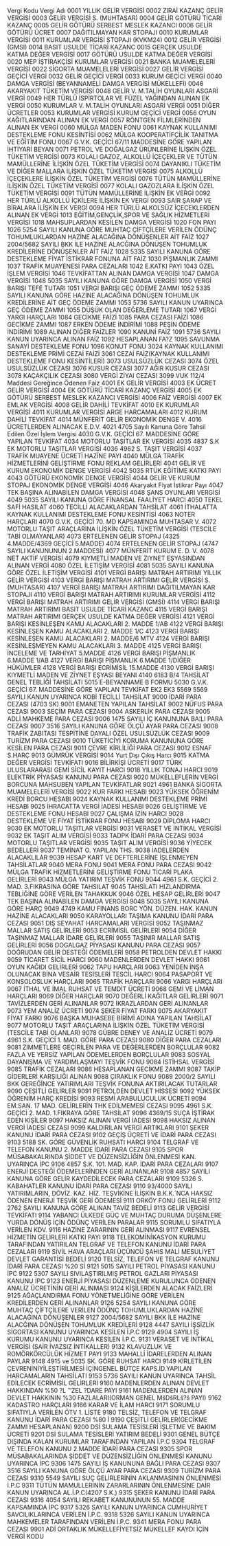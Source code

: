 Vergi Kodu	Vergi Adı
0001	YILLIK GELİR VERGİSİ
0002	ZIRAİ KAZANÇ GELİR VERGİSİ
0003	GELİR VERGİSİ S. (MUHTASAR)
0004	GELİR GÖTÜRÜ TİCARİ KAZANÇ
0005	GELİR GÖTÜRÜ SERBEST MESLEK KAZANCI
0006	GELİR GÖTÜRÜ ÜCRET
0007	DAĞITILMAYAN KAR STOPAJI
0010	KURUMLAR VERGİSİ
0011	KURUMLAR VERGİSİ STOPAJI (KVKM24)
0012	GELİR VERGİSİ (GMSI)
0014	BASIT USULDE TİCARİ KAZANC
0015	GERÇEK USULDE KATMA DEĞER VERGİSİ
0017	GÖTÜRÜ USULDE KATMA DEĞER VERGİSİ
0020	MEP İŞTİRAKÇİSİ KURUMLAR VERGİSİ
0021	BANKA MUAMELELERİ VERGİSİ
0022	SİGORTA MUAMELELERİ VERGİSİ
0027	GELİR VERGİSİ GEÇİCİ VERGİ
0032	GELİR GEÇİCİ VERGİ
0033	KURUM GEÇİCİ VERGİ
0040	DAMGA VERGİSİ (BEYANNAMELİ DAMGA VERGİSİ MÜKELLEFİ)
0046	AKARYAKIT TÜKETİM VERGİSİ
0048	GELİR V. M.TALİH OYUNLARI ASGARİ VERGİ
0049	HER TÜRLÜ İSPİRTOLAR VE FÜZEL YAĞINDAN ALINAN EK VERGİ
0050	KURUMLAR V. M.TALİH OYUNLARI ASGARİ VERGİ
0051	DİĞER ÜCRETLER
0053	KURUMLAR VERGİSİ KURUM GEÇİCİ VERGİ
0056	OYUN KAĞITLARINDAN ALINAN EK VERGİ
0057	RÖNTGEN FİLMLERİNDEN ALINAN EK VERGİ
0060	MÜLGA MADEN FONU
0061	KAYNAK KULLANIMI DESTEKLEME FONU KESİNTİSİ
0062	MÜLGA KOOPERATİFÇİLİK TANITMA VE EĞİTİM FONU
0067	G.V.K. GEÇİCİ 67/11 MADDESİNE GÖRE YAPILAN İHTİYARİ BEYAN
0071	PETROL VE DOĞALGAZ ÜRÜNLERİNE İLİŞKİN ÖZEL TÜKETİM VERGİSİ
0073	KOLALI GAZOZ, ALKOLLÜ İÇEÇEKLER VE TÜTÜN MAMÜLLERİNE İLİŞKİN ÖZEL TÜKETİM VERGİSİ
0074	DAYANIKLI TÜKETİM VE DİĞER MALLARA İLİŞKİN ÖZEL TÜKETİM VERGİSİ
0075	ALKOLLÜ İÇEÇEKLERE İLİŞKİN ÖZEL TÜKETİM VERGİSİ
0076	TÜTÜN MAMÜLLERİNE İLİŞKİN ÖZEL TÜKETİM VERGİSİ
0077	KOLALI GAZOZLARA İLİŞKİN ÖZEL TÜKETİM VERGİSİ
0091	TÜTÜN MAMÜLLERİNE İLİŞKİN EK VERGİ
0092	HER TÜRLÜ ALKOLLÜ İÇKİLERE İLİŞKİN EK VERGİ
0093	SAİR ŞARAP VE BİRALARA İLİŞKİN EK VERGİ
0094	HER TÜRLÜ ALKOLSÜZ İÇECEKLERDEN ALINAN EK VERGİ
1013	EĞİTİM,GENÇLİK,SPOR VE SAĞLIK HİZMETLERİ VERGİSİ
1018	MAHSUPLARDAN KESİLEN DAMGA VERGİSİ
1020	FON PAYI
1026	5254 SAYILI KANUNA GÖRE MUHTAÇ ÇİFTÇİLERE VERİLEN ÖDÜNÇ TOHUMLUKLARDAN HAZİNE ALACAĞINA DÖNÜŞENLER AİT FAİZ
1027	2004/5682 SAYILI BKK İLE HAZİNE ALACĞINA DÖNÜŞEN TOHUMLUK KREDİLERİNE DÖNÜŞENLER AİT FAİZ
1028	5335 SAYILI KANUNA GÖRE DESTEKLEME FİYAT İSTİKRAR FONUNA AİT FAİZ
1030	PİŞMANLIK ZAMMI
1037	TRAFİK MUAYENESİ PARA CEZALARI
1042	E.KATKI PAYI
1043	ÖZEL İŞLEM VERGİSİ
1046	TEVKİFATTAN ALINAN DAMGA VERGİSİ
1047	DAMGA VERGİSİ
1048	5035 SAYILI KANUNA GÖRE DAMGA VERGİSİ
1050	VERGİ BARIŞI TEFE TUTARI
1051	VERGİ BARIŞI GEÇ ÖDEME ZAMMI
1052	5335 SAYILI KANUNA GÖRE HAZİNE ALACAĞINA DÖNÜŞEN TOHUMLUK KREDİLERİNE AİT GEÇ ÖDEME ZAMMI
1053	5736 SAYILI KANUN UYARINCA GEÇ ÖDEME ZAMMI
1055	DÜŞÜK OLAN DEĞERLEME TUTARI
1067	VERGİ YARGI HARÇLARI
1084	GECİKME FAİZİ
1085	PARA CEZASI FAİZİ
1086	GECİKME ZAMMI
1087	ERKEN ÖDEME İNDİRİMİ
1088	PEŞİN ÖDEME İNDİRİMİ
1089	ALINAN DİĞER FAİZLER
1090	KANUNİ FAİZ
1091	5736 SAYILI KANUN UYARINCA ALINAN FAİZ
1092	HESAPLANAN FA?Z
1095	SAVUNMA SANAYİ DESTEKLEME FONU
1096	KONUT FONU
3024	KAYNAK KULLANIMI DESTEKLEME PRİMİ CEZAİ FAİZİ
3061	CEZAİ FAİZ(KAYNAK KULLANIMI DESTEKLEME FONU KESİNTİLERİ)
3073	USULSÜZLÜK CEZASI
3074	ÖZEL USULSÜZLÜK CEZASI
3076	KUSUR CEZASI
3077	AĞIR KUSUR CEZASI
3078	KAÇAKÇILIK CEZASI
3080	VERGİ ZİYAI CEZASI
3099	VUK 112/4 Maddesi Gereğince Ödenen Faiz
4001	EK GELİR VERGİSİ
4003	EK ÜCRET GELİR VERGİSİ
4004	EK GÖTÜRÜ TİCARİ KAZANÇ VERGİSİ
4005	EK GÖTÜRÜ SERBEST MESLEK KAZANCI VERGİSİ
4006	FAİZ VERGİSİ
4007	EK EMLAK VERGİSİ
4008	GELİR DAHİLİ TEVKİFAT
4010	EK KURUMLAR VERGİSİ
4011	KURUMLAR VERGİSİ ARGE HARCAMALARI
4012	KURUM DAHİLİ TEVKİFAT
4014	MÜNFERİT GELİR EKONOMİK DENGE V.
4016	ÜCRETLERDEN ALINACAK E.D.V.
4021	4705 Sayılı Kanuna Göre Tahsil Edilen Özel İşlem Vergisi
4030	G.V.K. GEÇİCİ 67. MADDESİNE GÖRE YAPILAN TEVKİFAT
4034	MOTORLU TAŞITLAR EK VERGİSİ
4035	4837 S.K EK MOTORLU TAŞITLAR VERGİSİ
4036	4962 S. TAŞIT VERGİSİ
4037	TRAFİK MUAYENE ÜCRETİ HAZİNE PAYI
4040	MÜLGA TRAFİK HİZMETLERİNİ GELİŞTİRME FONU REKLAM GELİRLERİ
4041	GELİR VE KURUM EKONOMİK DENGE VERGİSİ
4042	5035 RTÜK EĞİTİME KATKI PAYI
4043	GÖTÜRÜ EKONOMİK DENGE VERGİSİ
4044	GELİR VE KURUM STOPAJ EKONOMİK DENGE VERGİSİ
4046	Akaryakıt Fiyat İstikrar Payı
4047	TEK BAŞINA ALINABİLEN DAMGA VERGİSİ
4048	ŞANS OYUNLARI VERGİSİ
4049	5035 SAYILI KANUNA GÖRE FİNANSAL FAALİYET HARCI
4050	TEKEL SAFİ HASILAT
4060	TECİLLİ ALACAKLARDAN TAHSİLAT
4061	İTHALATTA KAYNAK KULLANIMI DESTEKLEME FONU KESİNTİSİ
4063	NOTER HARÇLARI
4070	G.V.K. GEÇİCİ 70. MD KAPSAMINDA MUHTASAR V.
4072	MOTORLU TAŞIT ARAÇLARINA İLİŞKİN ÖZEL TÜKETİM VERGİSİ (TESCİLE TABİ OLMAYANLAR)
4073	ERTELENEN GELİR STOPAJ (4325 4.MADDE/4369 GEÇİCİ 5.MADDE)
4074	ERTELENEN GELİR STOPAJ (4747 SAYILI KANUNUNUN 2.MADDESİ)
4077	MÜNFERİT KURUM E. D. V.
4078	NET AKTİF VERGİSİ
4079	KIYMETLİ MADEN VE ZIYNET EŞYASINDAN ALINAN VERGİ
4080	ÖZEL İLETİŞİM VERGİSİ
4081	5035 SAYILI KANUNA GÖRE ÖZEL İLETİŞİM VERGİSİ
4101	VERGİ BARIŞI MATRAH ARTIRIMI YILLIK GELİR VERGİSİ
4103	VERGİ BARIŞI MATRAH ARTIRIMI GELİR VERGİSİ S. (MUHTASAR)
4107	VERGİ BARIŞI MATRAH ARTIRIMI DAĞITILMAYAN KAR STOPAJI
4110	VERGİ BARIŞI MATRAH ARTIRIMI KURUMLAR VERGİSİ
4112	VERGİ BARIŞI MATRAH ARTIRIMI GELİR VERGİSİ (GMSİ)
4114	VERGİ BARIŞI MATRAH ARTIRIMI BASIT USULDE TİCARİ KAZANC
4115	VERGİ BARIŞI MATRAH ARTIRIMI GERÇEK USULDE KATMA DEĞER VERGİSİ
4121	VERGİ BARIŞI KESİNLEŞEN KAMU ALACAKLARI 2. MADDE 1/AB
4122	VERGİ BARIŞI KESİNLEŞEN KAMU ALACAKLARI 2. MADDE 1/C
4123	VERGİ BARIŞI KESİNLEŞEN KAMU ALACAKLARI 2. MADDE/6 MTV
4124	VERGİ BARIŞI KESİNLEŞMEYEN KAMU ALACAKLARI 3. MADDE
4125	VERGİ BARIŞI İNCELEME VE TARHİYAT 5.MADDE
4126	VERGİ BARIŞI PİŞMANLIK 6.MADDE 1/AB
4127	VERGİ BARIŞI PİŞMANLIK 6.MADDE 1/DİĞER HÜKÜMLER
4128	VERGİ BARIŞI ECRİMİSİL 15.MADDE
4130	VERGİ BARIŞI KIYMETLİ MADEN VE ZİYNET EŞYASI BEYANI
4140	6183 B/4 TAHSİLAT GENEL TEBLİĞİ TAHSİLATI
5015	E-BEYANNAME B FORMU
5030	G.V.K. GEÇİCİ 67. MADDESİNE GÖRE YAPILAN TEVKİFAT EK2 EK3
5569	5569 SAYILI KANUN UYARINCA KOBİ TECİLLİ TAHSİLAT
9000	İDARİ PARA CEZASI (4703 SK)
9001	EMANETEN YAPILAN TAHSİLAT
9002	NÜFUS PARA CEZASI
9003	SEÇİM PARA CEZASI
9004	ASKERLİK PARA CEZASI
9005	ADLİ MAHKEME PARA CEZASI
9006	1475 SAYILI İÇ KANUNUNA BA¦LI PARA CEZASI
9007	3516 SAYILI KANUNA GÖRE ÖLÇÜ AYAR PARA CEZASI
9008	TRAFİK ZABITASI TESPİTİNE DAYALI ÖZEL USULSÜZLÜK CEZASI
9009	TURİZM PARA CEZASI
9010	TÜKETİCİYİ KORUMA KANUNUNA GÖRE KESİLEN PARA CEZASI
9011	ÇEVRE KİRLİLİĞİ PARA CEZASI
9012	ESNAF S.HARÇ
9013	GÜMRÜK VERGİSİ
9014	Yurt Dışı Çıkış Harcı
9015	KATMA DEĞER VERGİSİ TEVKİFATI
9016	BİLİRKİŞİ ÜCRETİ
9017	TÜRK ULUSLARARASI GEMİ SİCİL KAYIT HARCI
9018	YILLIK TONAJ HARCI
9019	ELEKTRİK PİYASASI KANUNU PARA CEZASI
9020	MÜKELLEFLERİN VERGİ BORCUNA MAHSUBEN YAPILAN TEVKİFATLAR
9021	4961 BANKA SİGORTA MUAMELELERİ VERGİSİ
9022	KUR FARKI HESABI
9023	YÜKSEK ÖĞRENİM KREDİ BORCU HESABI
9024	KAYNAK KULLANIMI DESTEKLEME PRİMİ HESABI
9025	İHRACATTA VERGİ İADESİ HESABI
9026	GELİŞTİRME VE DESTEKLEME FONU HESABI
9027	ÇALIŞMA İZİN HARCI
9028	DESTEKLEME VE FİYAT İSTİKRAR FONU HESABI
9029	DİPLOMA HARCI
9030	EK MOTORLU TAŞITLAR VERGİSİ
9031	VERASET VE İNTİKAL VERGİSİ
9032	EK TAŞIT ALIM VERGİSİ
9033	TADPK İDARİ PARA CEZASI
9034	MOTORLU TAŞITLAR VERGİSİ
9035	TAŞIT ALIM VERGİSİ
9036	YİYECEK BEDELLERİ
9037	TEMİNAT O. YAPILAN THS.
9038	İADELERDEN ALACAKLILAR
9039	HESAP KART VE DEFTERLERİNE İŞLENMEYEN TAHSİLATLAR
9040	MERA FONU
9041	MERA FONU PARA CEZASI
9042	MÜLGA TRAFİK HİZMETLERİNİ GELİŞTİRME FONU TİCARİ PLAKA GELİRLERİ
9043	MÜLGA YATIRIM TEŞVİK FONU
9044	4961 S.K. GEÇİCİ 2. MAD. 3.FIKRASINA GÖRE TAHSILAT
9045	TAHSİLATI HIZLANDIRMA TEBLİĞİNE GÖRE VERİLEN TAHAKKUK
9046	ÖZEL HESAP GELİRLERİ
9047	TEK BAŞINA ALINABİLEN DAMGA VERGİSİ
9048	5035 SAYILI KANUNA GÖRE HARÇ
9049	4749 KAMU FINANS BORC YÖN. DÜZEN. HAK. KANUN HAZİNE ALACAKLARI
9050	KARAYOLLARI TAŞIMA KANUNU İDARİ PARA CEZASI
9051	DIŞ SEYAHAT HARCAMALARI VERGİSİ
9052	TAŞINMAZ MALLAR SATIŞ GELİRLERİ
9053	ECRİMİSİL GELİRLERİ
9054	DİĞER TAŞINMAZ MALLAR İDARE GELİRLERİ
9055	TAŞINIR MALLAR SATIŞ GELİRLERİ
9056	DOGALGAZ PİYASASI KANUNU PARA CEZASI
9057	DOĞRUDAN GELİR DESTEĞİ ÖDEMELERİ
9058	PETROLDEN DEVLET HAKKI
9059	TİCARET SİCİL HARCI
9060	MADENLERDEN DEVLET HAKKI
9061	OYUN KAĞIDI GELİRLERİ
9062	TAPU HARÇLARI
9063	YENİDEN İNŞA OLUNACAK BİNA VESAİR TESİSLERİ TESCİL HARCI
9064	PASAPORT VE KONSOLOSLUK HARÇLARI
9065	TRAFİK HARÇLARI
9066	YARGI HARÇLARI
9067	İTHAL VE İMAL RUHSAT VE TEMDİT ÜCRETİ
9068	GEMİ VE LİMAN HARÇLARI
9069	DİĞER HARÇLAR
9070	DEĞERLİ KAĞITLAR GELİRLERİ
9071	TAVİZLERDEN GERİ ALINANLAR
9072	İKRAZLARDAN GERİ ALINANLAR
9073	YEM ANALİZ ÜCRETİ
9074	ŞEKER FİYAT FARKI
9075	AKARYAKIT FİYAT FARKI
9076	BAŞKA MUHASEBE BİRİMİ ADINA YAPILAN TAHSİLAT
9077	MOTORLU TAŞIT ARAÇLARINA İLİŞKİN ÖZEL TÜKETİM VERGİSİ (TESCİLE TABİ OLANLAR)
9078	GÜBRE DENEY VE ANALİZ ÜCRETİ
9079	4961 S.K. GEÇİCİ 1. MAD. GÖRE PARA CEZASI
9080	DİĞER PARA CEZALARI
9081	ZİMMETLERE GEÇİRİLEN PARA VE DEĞERLERDEN BORÇLULAR
9082	FAZLA VE YERSİZ YAPILAN ÖDEMELERDEN BORÇLULAR
9083	SOSYAL DAYANIŞMA VE YARDIMLAŞMAYI TEŞVİK FONU
9084	İSTİHSAL VERGİSİ
9085	TRAFİK CEZALARI
9086	HESAPLANAN GECİKME ZAMMI
9087	TAKİP GİDERLERİ KARŞILIĞI ALINAN
9088	ÇIRAKLIK FONU
9089	2000/2 SAYILI BKK GEREĞİNCE YATIRIMLARI TEŞVİK FONUNA AKTIRILACAK TUTARLAR
9090	ÇEŞİTLİ GELİRLER
9091	PETROLDEN DEVLET HİSSESİ
9092	YÜKSEK ÖĞRENİM HARÇ KREDİSİ
9093	RESMİ ARABULUCULUK ÜCRETİ
9094	EM.SAN. 17 MAD. GELİRLERİN THK EDİLMEMESİ CEZASI
9095	4961 S.K. GEÇİCİ 2. MAD. 1.FIKRAYA GÖRE TAHSİLAT
9096	4369/15 SUÇA İŞTİRAK EDEN KİŞİLER
9097	HAKSIZ ALINAN VERGİ İADESİ
9098	HAKSIZ ALINAN VERGİ İADESİ CEZASI
9099	KALDIRILAN VERGİ ARTIKLARI
9101	ŞEKER KANUNU İDARİ PARA CEZASI
9102	GEÇİŞ ÜÇRETİ VE İDARİ PARA CEZASI
9103	5188 SK. GÖRE GÜVENLİK RUHSATI HARCI
9104	TELGRAF VE TELEFON KANUNU 2. MADDE İDARİ PARA CEZASI
9105	SPOR MÜSABAKALRINDA ŞİDDET VE DÜZENSİZLİĞİN ÖNLENMESİ KAN. UYARINCA İPC
9106	4857 S.K. 101. MAD. KAP. İDARİ PARA CEZALARI
9107	ENERJİ DESTEĞİ ÖDEMELERİNDEN GERİ ALINANLAR
9108	4857 SAYILI KANUNA GÖRE GELİR KAYDEDİLECEK PARA CEZALARI
9109	5326 S. KABAHATLER KANUNU İDARİ PARA CEZASI
9110	93/4000 SAYILI YATIRIMLARIN, DÖVİZ. KAZ. HİZ. TEŞVİKİNE İLİŞKİN B.K.K.`NCA HAKSIZ ÖDENEN ENERJİ TEŞVİK GERİ ÖDEMESİ
9111	ORKÖY FONU GELİRLERİ
9112	2762 SAYILI KANUNA GÖRE ALINAN TAVİZ BEDELİ
9113	GELİR VERGİSİ TEVKİFATI
9114	YABANCI ÜLKEDE GÜÇ VE MUHTAÇ DURUMA DÜŞENLERE YURDA DÖNÜŞ İÇİN ÖDÜNÇ VERİLEN PARALAR
9115	SORUMLU SIFATIYLA VERİLEN KDV.
9116	HAZİNE ZARARININ GERİ ALINMASI
9117	EVRENSEL HİZMETİN GELİRLERİ KATKI PAYI
9118	TELEKOMİNİKASYON KURUMU TARAFINDAN YATIRILAN TELGRAF VE TELEFON KANUNU İDARİ PARA CEZALARI
9119	SİVİL HAVA ARAÇLARI ÜÇÜNCÜ ŞAHIS MALİ MESULİYET DEVLET GARANTİSİ BEDELİ
9120	TELSİZ, TELEFON VE TELGRAF KANUNU İDARİ PARA CEZASI %20 Sİ
9121	5015 SAYILI PETROL PİYASASI KANUNU İPC
9122	5307 SAYILI SIVILAŞTIRILMIŞ PETROL GAZLARI PİYASASI KANUNU İPC
9123	ENERJİ PİYASASI DÜZENLEME KURULUNCA ÖDENEN ANALİZ ÜCRETİNİN GERİ ALINMASI
9124	KİŞİLERDEN ALACAK FAİZLERİ
9125	AĞAÇLANDIRMA FONU YÖNETMELİĞİNE GÖRE VERİLEN KREDİLERDEN GERİ ALINANLAR
9126	5254 SAYILI KANUNA GÖRE MUHTAÇ ÇİFTÇİLERE VERİLEN ÖDÜNÇ TOHUMLUKLARDAN HAZİNE ALACAĞINA DÖNÜŞENLER
9127	2004/5682 SAYILI BKK İLE HAZİNE ALACĞINA DÖNÜŞEN TOHUMLUK KREDİLERİ
9128	4447 SAYILI İŞSİZLİK SİGORTASI KANUNU UYARINCA KESİLEN İ.P.C
9129	4904 SAYILI İŞ KURUMU KANUNU UYARINCA KESİLEN İ.P.C.
9131	VERASET VE İNTİKAL VERGİSİ (SAİR İVAZSIZ İNTİKALLER)
9132	KLAVUZLUK VE ROMÖRKÖRCÜLÜK HİZMET PAYI
9133	MAHALLİ İDARELERDEN ALINAN PAYLAR
9148	4915 ve 5035 SK. GÖRE RUHSAT HARCI
9149	KİRLETİLEN ÇEVRENİNİYİLEŞTİRİLMESİ İÇİNGENEL BÜTÇE KAPS.İD.YAPILAN HARCAMALARIN TAHSİLATI
9153	5736 SAYILI KANUN UYARINCA TAHSİL EDİLECEK ECRİMİSİL GELİRLERİ
9160	MADENLERDEN ALINAN DEVLET HAKKINDAN %50 ?L ™ZEL ?DARE PAYI
9161	MADENLERDEN ALINAN DEVLET HAKKININ %30 FAZLALARI(ORMAN GENEL MšDšRLš?š PAYI)
9162	KADASTRO HARÇLARI
9166	KARAR VE İLAM HARCI
9171	SORUMLU SIFATIYLA VERİLEN ÖTV 1. LİSTE
9180	TELSİZ, TELEFON VE TELGRAF KANUNU İDARİ PARA CEZASI %80 İ
9190	ÇEŞİTLİ GELİRLER(GECİKME ZAMMI HESAPLANAN)
9200	DSİ SULAMA TESİSLERİ İŞLETME VE BAKIM ÜCRETİ
9201	DSİ SULAMA TESİSLERİ YATIRIM BEDELİ
9301	GENEL BÜTÇE DIŞINDA KALAN KURUMLAR TARAFINDAN YAPILAN İ.P.C
9304	TELGRAF VE TELEFON KANUNU 2.MADDE İDARİ PARA CEZASI
9305	SPOR MÜSABAKALARINDA ŞİDDET VE DÜZENSİZLİĞİN ÖNLENMESİ KANUNU UYARINCA İPC
9306	1475 SAYILI İŞ KANUNUNA BAĞLI PARA CEZASI
9307	3516 SAYILI KANUNA GÖRE ÖLÇÜ AYAR PARA CEZASI
9309	TURİZM PARA CEZASI
9310	5549 SAYILI SUÇ GELİRLERİNİN AKLANMASININ ÖNLENMESİ İ.P.C
9311	TÜTÜN MAMULLERİNİN ZARARLARININ ÖNLENMESİNE DAİR KANUN UYARINCA AL.İ.P.C(4207 S.K.)
9315	ŞEKER KANUNU İDARİ PARA CEZASI
9316	4054 SAYILI REKABET KANUNUNUN 55. MADDE KAPSAMINDA İPC
9317	5326 SAYILI KANUN UYARINCA CUMHURİYET SAVCILIKLARINCA VERİLEN İ.P.C.
9318	5326 SAYILI KANUN UYARINCA MAHKEMELER TARAFINDAN VERİLEN İ.P.C.
9341	MERA FONU PARA CEZASI
9901	ADİ ORTAKLIK MÜKELLEFİYETSİZ MÜKELLEF KAYDI İÇİN VERGİ KODU